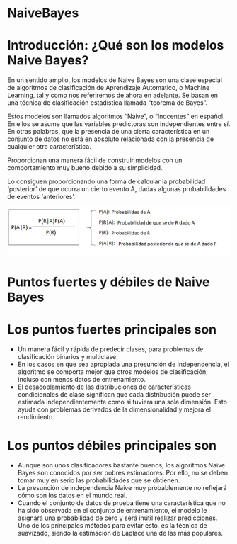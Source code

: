 # NaiveBayes

# Introducción: ¿Qué son los modelos Naive Bayes?

En un sentido amplio, los modelos de Naive Bayes son una clase especial de algoritmos de clasificación de Aprendizaje Automatico, o Machine Learning, tal y como nos referiremos de ahora en adelante. Se basan en una técnica de clasificación estadística llamada “teorema de Bayes”.

Estos modelos son llamados algoritmos “Naive”, o “Inocentes” en español. En ellos se asume que las variables predictoras son independientes entre sí. En otras palabras, que la presencia de una cierta característica en un conjunto de datos no está en absoluto relacionada con la presencia de cualquier otra característica.

Proporcionan una manera fácil de construir modelos con un comportamiento muy bueno debido a su simplicidad.

Lo consiguen proporcionando una forma de calcular la probabilidad ‘posterior’ de que ocurra un cierto evento A, dadas algunas probabilidades de eventos ‘anteriores’.

![one image](https://github.com/rulom24/NaiveBayes/blob/main/Formula.png)

# Puntos fuertes y débiles de Naive Bayes

# Los puntos fuertes principales son

- Un manera fácil y rápida de predecir clases, para problemas de clasificación binarios y multiclase.
- En los casos en que sea apropiada una presunción de independencia, el algoritmo se comporta mejor que otros modelos de clasificación, incluso con menos datos de entrenamiento.
- El desacoplamiento de las distribuciones de características condicionales de clase significan que cada distribución puede ser estimada independientemente como si tuviera una sola dimensión. Esto ayuda con problemas derivados de la dimensionalidad y mejora el rendimiento.

# Los puntos débiles principales son

- Aunque son unos clasificadores bastante buenos, los algoritmos Naive Bayes son conocidos por ser pobres estimadores. Por ello, no se deben tomar muy en serio las probabilidades que se obtienen.
- La presunción de independencia Naive muy probablemente no reflejará cómo son los datos en el mundo real.
- Cuando el conjunto de datos de prueba tiene una característica que no ha sido observada en el conjunto de entrenamiento, el modelo le asignará una probabilidad de cero y será inútil realizar predicciones. Uno de los principales métodos para evitar esto, es la técnica de suavizado, siendo la estimación de Laplace una de las más populares.
